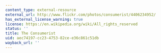 ```yaml
---
content_type: external-resource
external_url: http://www.flickr.com/photos/consumerist/4406234952/
has_external_license_warning: true
license: https://en.wikipedia.org/wiki/All_rights_reserved
status: ''
title: The Consumerist
uid: aec74197-cc23-4753-82ce-e36c861c51db
wayback_url: ''
---
```

